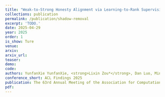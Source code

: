 ```yaml
---    
title: "Weak-to-Strong Honesty Alignment via Learning-to-Rank Supervision"
collections: publication
permalink: /publication/shadow-removal
excerpt: 'TODO.'
date: 2025-04-29
year: 2025
order: 1
is_show: Ture
venue: 
arxiv: 
arxiv_url: 
teaser: 
demo: 
code: 
authors: YunfanXie YunfanXie, <strong>Lixin Zou*</strong>, Dan Luo, Min Tang, Chenliang Li (*Corresponding Author)
conference_short: ACL Findings 2025
publication: The 63rd Annual Meeting of the Association for Computational Linguistics (Findings)
pdf: 
---
```

